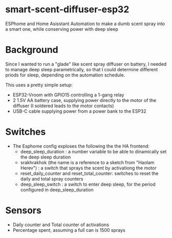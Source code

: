 # smart-scent-diffuser-esp32
ESPhome and Home Asisstant Automation to make a dumb scent spray into a smart one, while conserving power with deep sleep

# Background
Since I wanted to run a "glade" like scent spray diffuser on battery, I needed to manage deep sleep parametrically, so that I could determine different priods for sleep, depending on the automation schedule.

This uses a pretty simple setup:

* ESP32-Vroom with GPIO15 controlling a 1-gang relay
* 2 1.5V AA battery case, supplying power directly to the motor of the diffuser (I soldered leads to the motor contacts)
* USB-C cable supplying power from a power bank to the ESP32

# Switches
* The Esphome config exploses the following the the HA frontend:
  * deep_sleep_duration : a number variable to be able to dinamically set the deep sleep duration
  * srakhrakhok (the name is a reference to a sketch from "Haolam Herev") : a switch that sprays the scent by activationg the motor
  * reset_daily_counter and reset_total_counter: switches to reset the daily and total spray counters
  * deep_sleep_switch : a switch to enter deep sleep, for the period configured in deep_sleep_duration

# Sensors
* Daily counter and Total counter of activations
* Percentage spent, assuming a full can is 1500 sprays
